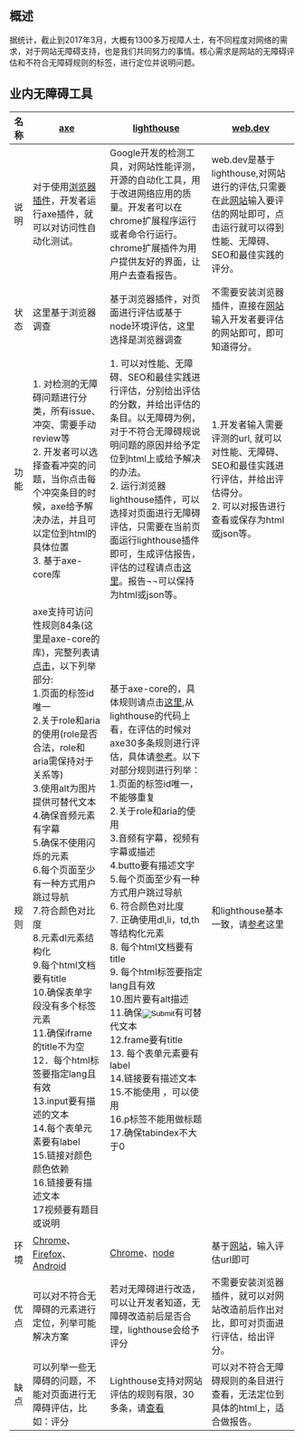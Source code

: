 
## 概述
据统计，截止到2017年3月，大概有1300多万视障人士，有不同程度对网络的需求，对于网站无障碍支持，也是我们共同努力的事情。核心需求是网站的无障碍评估和不符合无障碍规则的标签，进行定位并说明问题。

## 业内无障碍工具

名称 | [axe](https://www.deque.com/axe/) | [lighthouse](https://developers.google.com/web/tools/lighthouse/) | [web.dev](https://web.dev/measure) |
-- | ------ | -------- | -------- |
说明 | 对于使用[浏览器插件](https://www.deque.com/axe/)，开发者运行axe插件，就可以对访问性自动化测试。| Google开发的检测工具，对网站性能评测，开源的自动化工具，用于改进网络应用的质量。开发者可以在chrome扩展程序运行或者命令行运行。chrome扩展插件为用户提供友好的界面，让用户去查看报告。 |web.dev是基于lighthouse,对网站进行的评估,只需要在此[网站](https://web.dev/measure)输入要评估的网址即可，点击运行就可以得到性能、无障碍、SEO和最佳实践的评分。 |
状态 | 这里基于浏览器调查|基于浏览器插件，对页面进行评估或基于node环境评估，这里选择是浏览器调查|不需要安装浏览器插件，直接在[网站](https://web.dev/measure)输入开发者要评估的网站即可，即可知道得分。|
功能 | 1. 对检测的无障碍问题进行分类，所有issue、冲突、需要手动review等 <br />2. 开发者可以选择查看冲突的问题，当你点击每个冲突条目的时候，axe给予解决办法，并且可以定位到html的具体位置 <br />3. 基于axe-core库|1. 可以对性能、无障碍、SEO和最佳实践进行评估，分别给出评估的分数，并给出评估的条目。以无障碍为例，对于不符合无障碍规说明问题的原因并给予定位到html上或给予解决的办法。 <br /> 2. 运行浏览器lighthouse插件，可以选择对页面进行无障碍评估，只需要在当前页面运行lighthouse插件即可，生成评估报告，评估的过程请点击[这里](https://github.com/GoogleChrome/lighthouse/blob/c780dfac1efac2e3debe6ebd7958d48cf2e42721/docs/architecture.md)。报告¬¬可以保持为html或json等。 |1.开发者输入需要评测的url, 就可以对性能、无障碍、SEO和最佳实践进行评估，并给出评估得分。<br />2. 可以对报告进行查看或保存为html或json等。| 
规则 |  axe支持可访问性规则84条(这里是axe-core的库)，完整列表请[点击](https://github.com/dequelabs/axe-core/blob/develop/doc/rule-descriptions.md)，以下列举部分:<br /> 1.页面的标签id唯一<br />2.关于role和aria的使用(role是否合法，role和aria需保持对于关系等)<br />3.使用alt为图片提供可替代文本<br />4.确保音频元素有字幕<br />5.确保不使用闪烁的元素<br />6.每个页面至少有一种方式用户跳过导航<br />7.符合颜色对比度<br />8.元素dl元素结构化<br />9.每个html文档要有title<br />10.确保表单字段没有多个标签元素<br />11.确保iframe的title不为空<br />12．每个html标签要指定lang且有效<br />13.input要有描述的文本<br />14.每个表单元素要有label<br />15.链接对颜色颜色依赖<br />16.链接要有描述文本<br />17视频要有题目或说明<br />|基于axe-core的，具体规则请点击[这里](https://dequeuniversity.com/rules/axe/3.2/),从lighthouse的代码上看，在评估的时候对axe30多条规则进行评估，具体请[参考](https://github.com/GoogleChrome/lighthouse/tree/c780dfac1efac2e3debe6ebd7958d48cf2e42721/lighthouse-core/audits/accessibility)。以下对部分规则进行列举：<br />1.页面的标签id唯一，不能够重复<br />2.关于role和aria的使用<br />3.音频有字幕，视频有字幕或描述<br />4.butto要有描述文字<br />5.每个页面至少有一种方式用户跳过导航<br />6. 符合颜色对比度<br />7. 正确使用dl,li，td,th等结构化元素<br />8. 每个html文档要有title<br />9. 每个html标签要指定lang且有效<br />10.图片要有alt描述<br />11.确保<input type="image">有可替代文本<br />12.frame要有title<br />13. 每个表单元素要有label<br />14.链接要有描述文本<br />15.不能使用<meta http-equiv="refresh"> ，可以使用<meta name="viewport"><br />16.p标签不能用做标题<br />17.确保tabindex不大于0<br />|和lighthouse基本一致，请[参考](https://web.dev/lighthouse-accessibility)这里|
环境 | [Chrome](https://chrome.google.com/webstore/detail/axe/lhdoppojpmngadmnindnejefpokejbdd?hl=en-US)、[Firefox](https://addons.mozilla.org/en-US/firefox/addon/axe-devtools/)、[Android](https://play.google.com/store/apps/details?id=com.deque.axe.android) |[Chrome](https://chrome.google.com/webstore/detail/lighthouse/blipmdconlkpinefehnmjammfjpmpbjk)、[node](https://github.com/GoogleChrome/lighthouse)|基于[网站](https://web.dev/measure)，输入评估url即可|
优点 | 可以对不符合无障碍的元素进行定位，列举可能解决方案 |若对无障碍进行改造，可以让开发者知道，无障碍改造前后是否合理，lighthouse会给予评分 |不需要安装浏览器插件，就可以对网站改造前后作出对比，即可对页面进行评估，给出评分。| 
缺点 | 可以列举一些无障碍的问题，不能对页面进行无障碍评估，比如：评分 |Lighthouse支持对网站评估的规则有限，30多条，请[查看](https://github.com/GoogleChrome/lighthouse/tree/c780dfac1efac2e3debe6ebd7958d48cf2e42721/lighthouse-core/audits/accessibility)|可以对不符合无障碍规则的条目进行查看，无法定位到具体的html上，适合做报告。|


